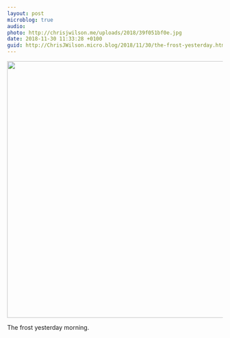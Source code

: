 ```yaml
---
layout: post
microblog: true
audio: 
photo: http://chrisjwilson.me/uploads/2018/39f051bf0e.jpg
date: 2018-11-30 11:33:28 +0100
guid: http://ChrisJWilson.micro.blog/2018/11/30/the-frost-yesterday.html
---
```

<a href="http://chrisjwilson.me/uploads/2018/39f051bf0e.jpg"><img src="http://chrisjwilson.me/uploads/2018/39f051bf0e.jpg" width="599" height="600" style="height: auto;" class="sunlit_image" /></a>

The frost yesterday morning. 


